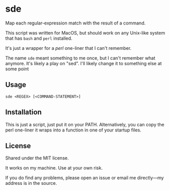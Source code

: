 # sde

Map each regular-expression match with the result of a command.

This script was written for MacOS, but should work on any Unix-like system
that has `bash` and `perl` installed.

It's just a wrapper for a _perl_ one-liner that I can't remember.

The name `sde` meant something to me once, but I can't remember what anymore.
It's likely a play on "sed".
I'll likely change it to something else at some point

## Usage

```shell
sde <REGEX> [<COMMAND-STATEMENT>]
```

## Installation

This is just a script, just put it on your PATH.
Alternatively, you can copy the perl one-liner it wraps
into a function in one of your startup files.

## License

Shared under the MIT license.

It works on my machine. Use at your own risk.

If you do find any problems, please open an issue
or email me directly—my address is in the source.
